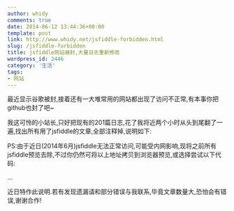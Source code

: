 ```yaml
---
author: whidy
comments: true
date: 2014-06-12 13:44:36+00:00
template: post
link: http://www.whidy.net/jsfiddle-forbidden.html
slug: /jsfiddle-forbidden
title: jsfiddle网站被封,大量日志重新修改
wordpress_id: 2446
category: '生活'
tags:
- 网站
---
```


最近显示谷歌被封,接着还有一大堆常用的网站都出现了访问不正常,有本事你把github也封了吧~

我这可怜的小站长,只好把现有的201篇日志,花了我将近两个小时从头到尾翻了一遍,找出所有用了jsfiddle的文章,全部注释掉,说明如下:

PS:由于近日(2014年6月)jsfiddle无法正常访问,可能受内网影响,现将之前所有jsfiddle预览去除,不过你仍然可将以上地址拷贝到浏览器预览,或选择尝试以下代码:

...

近日特作此说明.若有发现遗漏请和部分错误与我联系,毕竟文章数量大,恐怕会有错误,谢谢合作!

